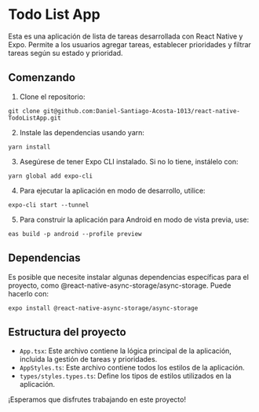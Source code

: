  # Todo List App

 Esta es una aplicación de lista de tareas desarrollada con React Native y Expo. Permite a los usuarios agregar tareas, establecer prioridades y filtrar tareas según su estado y prioridad.

 ## Comenzando

 1. Clone el repositorio:
 ```
 git clone git@github.com:Daniel-Santiago-Acosta-1013/react-native-TodoListApp.git
 ```

 2. Instale las dependencias usando yarn:
 ```
 yarn install
 ```

 3. Asegúrese de tener Expo CLI instalado. Si no lo tiene, instálelo con:
 ```
 yarn global add expo-cli
 ```

 4. Para ejecutar la aplicación en modo de desarrollo, utilice:
 ```
 expo-cli start --tunnel
 ```

 5. Para construir la aplicación para Android en modo de vista previa, use:
 ```
 eas build -p android --profile preview
 ```

 ## Dependencias

 Es posible que necesite instalar algunas dependencias específicas para el proyecto, como @react-native-async-storage/async-storage. Puede hacerlo con:
 ```
 expo install @react-native-async-storage/async-storage
 ```

 ## Estructura del proyecto

 - `App.tsx`: Este archivo contiene la lógica principal de la aplicación, incluida la gestión de tareas y prioridades.
 - `AppStyles.ts`: Este archivo contiene todos los estilos de la aplicación.
 - `types/styles.types.ts`: Define los tipos de estilos utilizados en la aplicación.

 ¡Esperamos que disfrutes trabajando en este proyecto!

